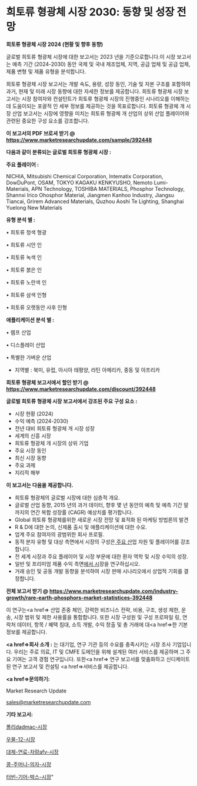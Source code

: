 # 희토류 형광체 시장 2030: 동향 및 성장 전망

<strong>희토류 형광체 시장 2024 (현황 및 향후 동향)</strong>

글로벌 희토류 형광체 시장에 대한 보고서는 2023 년을 기준으로합니다.이 시장 보고서는 예측 기간 (2024-2030) 동안 국제 및 국내 제조업체, 지역, 공급 업체 및 공급 업체, 제품 변형 및 제품 유형을 분석합니다.

희토류 형광체 시장 보고서는 개발 속도, 용량, 성장 동인, 기술 및 자본 구조를 포함하여 과거, 현재 및 미래 시장 동향에 대한 자세한 정보를 제공합니다. 희토류 형광체 시장 보고서는 시장 참여자와 컨설턴트가 희토류 형광체 시장의 진행중인 시나리오를 이해하는 데 도움이되는 포괄적 인 세부 정보를 제공하는 것을 목표로합니다. 희토류 형광체 개 시장 산업 보고서는 시장에 영향을 미치는 희토류 형광체 개 산업의 상위 산업 플레이어와 관련된 중요한 구성 요소를 강조합니다.



<strong>이 보고서의 PDF 브로셔 받기 @ <a href=https://www.marketresearchupdate.com/sample/392448>https://www.marketresearchupdate.com/sample/392448</a></strong>



<strong>다음과 같이 분류되는 글로벌 희토류 형광체 시장 :</strong>



<strong>주요 플레이어 :</strong>

NICHIA, Mitsubishi Chemical Corporation, Intematix Corporation, DowDuPont, OSAM, TOKYO KAGAKU KENKYUSHO, Nemoto Lumi-Materials, APN Technology, TOSHIBA MATERIALS, Phosphor Technology, Shannxi Irico Ohosphor Material, Jiangmen Kanhoo Industry, Jiangsu Tiancai, Grirem Advanced Materials, Quzhou Aoshi Te Lighting, Shanghai Yuelong New Materials



<strong>유형 분석 별 :</strong>

• 희토류 청색 형광

• 희토류 시안 인

• 희토류 녹색 인

• 희토류 붉은 인

• 희토류 노란색 인

• 희토류 삼색 인형

• 희토류 오랫동안 사후 인형



<strong>애플리케이션 분석 별 :</strong>

• 램프 산업

• 디스플레이 산업

• 특별한 가벼운 산업

<ul>
  <li>지역별 : 북미, 유럽, 아시아 태평양, 라틴 아메리카, 중동 및 아프리카</li>
</ul>


<strong>희토류 형광체 보고서에서 할인 받기 @ <a href=https://www.marketresearchupdate.com/discount/392448>https://www.marketresearchupdate.com/discount/392448</a></strong>



<strong>글로벌 희토류 형광체 시장 보고서에서 강조된 주요 구성 요소 :</strong>
<ul>
  <li>시장 현황 (2024)</li>
  <li>수익 예측 (2024-2030)</li>
  <li>전년 대비 희토류 형광체 개 시장 성장</li>
  <li>세계의 신흥 시장</li>
  <li>희토류 형광체 개 시장의 상위 기업</li>
  <li>주요 시장 동인</li>
  <li>최신 시장 동향</li>
  <li>주요 과제</li>
  <li>지리적 해부</li>
</ul>


<strong>이 보고서는 다음을 제공합니다.</strong>
<ul>
  <li>희토류 형광체의 글로벌 시장에 대한 심층적 개요.</li>
  <li>글로벌 산업 동향, 2015 년의 과거 데이터, 향후 몇 년 동안의 예측 및 예측 기간 말까지의 연간 복합 성장률 (CAGR) 예상치를 평가합니다.</li>
  <li>Global 희토류 형광체를위한 새로운 시장 전망 및 표적화 된 마케팅 방법론의 발견</li>
  <li>R &amp; D에 대한 논의, 신제품 출시 및 애플리케이션에 대한 수요.</li>
  <li>업계 주요 참여자의 광범위한 회사 프로필.</li>
  <li>동적 분자 유형 및 대상 측면에서 시장의 구성은<a href=> 주요 산</a>업 자원 및 플레이어를 강조합니다.</li>
  <li>전 세계 시장과 주요 플레이어 및 시장 부문에 대한 환자 역학 및 시장 수익의 성장.</li>
  <li>일반 및 프리미엄 제품 수익 측면<a href=>에서 시</a>장을 연구하십시오.</li>
  <li>거래 승인 및 공동 개발 동향을 분석하여 시장 판매 시나리오에서 상업적 기회를 결정합니다.</li>
</ul>



<strong>전체 보고서 받기 @ <a href=https://www.marketresearchupdate.com/industry-growth/rare-earth-phosphors-market-statistices-392448>https://www.marketresearchupdate.com/industry-growth/rare-earth-phosphors-market-statistices-392448</a></strong>

이 연구는<a href=> 산업 존중</a> 체인, 강력한 비즈니스 전략, 비용, 구조, 생성 제한, 운송, 시장 범위 및 제한 사용률을 통합합니다. 또한 시장 구성원 및 구성 프로파일 링, 연락처 데이터, 항목 / 혜택 침대, 소득 개발, 수익 창출 및 총 거래에 대<a href=>한 기본 </a>정보를 제공합니다.



<strong><a href=>회사 소</a>개 :</strong>
는 대기업, 연구 기관 등의 수요를 충족시키는 시장 조사 기업입니다. 우리는 주로 의료, IT 및 CMFE 도메인을 위해 설계된 여러 서비스를 제공하며 그 주요 기여는 고객 경험 연구입니다. 또한<a href=> 연구 보</a>고서를 맞춤화하고 신디케이트 된 연구 보고서 및 컨설팅 <a href=>서비스</a>를 제공합니다.



<strong><a href=>문의하기:</a></strong>

Market Research Update

sales@marketresearchupdate.com



<strong>기타 보고서:</strong>

<a href=https://www.linkedin.com/pulse/폴리dadmac-시장-경쟁-분석-및-성장-잠재력-2029-consumer-connection-chronicles-24-/>폴리dadmac-시장</a>

<a href=https://www.linkedin.com/pulse/우물-12-시장-경쟁-분석-및-성장-잠재력-2029-data-dive-diaries-24-analysis-8zl8f/>우물-12-시장</a>

<a href=https://www.linkedin.com/pulse/대체-연료-차량afv-시장-경쟁-분석-및-성장-잠재력-2029-market-matrix-musings-analysis-udimf/>대체-연료-차량afv-시장</a>

<a href=https://www.linkedin.com/pulse/콩-주머니-의자-시장-진입-전략-및-위험-평가2029년-survey-spotlight-pro-24-analysis-ce2of/>콩-주머니-의자-시장</a>

<a href=https://www.linkedin.com/pulse/터빈-기어-박스-시장-경쟁-분석-및-성장-잠재력-2030-trend-tracking-tips-360-analysis-i6apf/>터빈-기어-박스-시장</a>"
